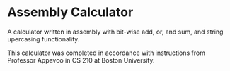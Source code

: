 # Assembly Calculator

A calculator written in assembly with bit-wise add, or, and sum, and string upercasing functionality.

This calculator was completed in accordance with instructions from Professor Appavoo in CS 210 at Boston University.
